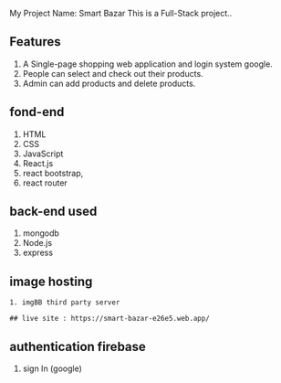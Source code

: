 My Project Name: Smart Bazar
This is a Full-Stack project..

## Features
1. A Single-page shopping web application and login system google.
2. People can select and check out their products.
3. Admin can add products and delete products. 



 ## fond-end
  1. HTML
  2. CSS
  3. JavaScript
  4. React.js
  5. react bootstrap,
  6. react router

  ## back-end used
   1. mongodb
   2. Node.js
   3. express

   ## image hosting
    1. imgBB third party server

    ## live site : https://smart-bazar-e26e5.web.app/
   
  ## authentication firebase
   1. sign In (google)
    
